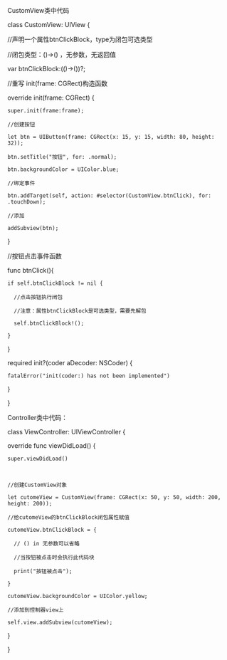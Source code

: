 CustomView类中代码

class CustomView: UIView {

//声明一个属性btnClickBlock，type为闭包可选类型

//闭包类型：\(\)-&gt;\(\) ，无参数，无返回值

var btnClickBlock:\(\(\)-&gt;\(\)\)?;

//重写 init\(frame: CGRect\)构造函数

override init\(frame: CGRect\) {

```
super.init(frame:frame);  

//创建按钮  

let btn = UIButton(frame: CGRect(x: 15, y: 15, width: 80, height: 32));  

btn.setTitle("按钮", for: .normal);  

btn.backgroundColor = UIColor.blue;  

//绑定事件  

btn.addTarget(self, action: #selector(CustomView.btnClick), for: .touchDown);  

//添加  

addSubview(btn);  
```

}

//按钮点击事件函数

func btnClick\(\){

```
if self.btnClickBlock != nil {  

  //点击按钮执行闭包  

  //注意：属性btnClickBlock是可选类型，需要先解包  

  self.btnClickBlock!();  

}  
```

}

required init?\(coder aDecoder: NSCoder\) {

```
fatalError("init(coder:) has not been implemented")  
```

}

}

Controller类中代码：

class ViewController: UIViewController {

override func viewDidLoad\(\) {

```
super.viewDidLoad()  



//创建CustomView对象  

let cutomeView = CustomView(frame: CGRect(x: 50, y: 50, width: 200, height: 200));  

//给cutomeView的btnClickBlock闭包属性赋值  

cutomeView.btnClickBlock = {  

  // () in 无参数可以省略  

  //当按钮被点击时会执行此代码块  

  print("按钮被点击");  

}  

cutomeView.backgroundColor = UIColor.yellow;  

//添加到控制器view上  

self.view.addSubview(cutomeView);  
```

}

}

